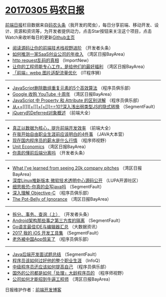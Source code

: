 # [20170305 码农日报](05.md)

[前端日报](http://caibaojian.com/c/news)栏目数据来自[码农头条](http://hao.caibaojian.com/)（我开发的爬虫），每日分享前端、移动开发、设计、资源和资讯等，为开发者提供动力，点击Star按钮来关注这个项目，点击Watch来收听每日的更新[Github主页](https://github.com/kujian/frontendDaily)
* [阅读源码让你的前端技术栈视野进阶](http://hao.caibaojian.com/28818.html) （开发者头条）
* [如何推测一家SaaS创业公司的年收入](http://hao.caibaojian.com/28749.html) （湾区日报BayArea）
* [http request乱码的真相](http://hao.caibaojian.com/28778.html) （ImportNew）
* [让你的工程师能专心工作，是给他们的最好福利](http://hao.caibaojian.com/28750.html) （湾区日报BayArea）
* [「前端」webp 图片适配流量优化](http://hao.caibaojian.com/28861.html) （IT程序狮）

***
* [JavaScript删除数组重复元素的5个高效算法](http://hao.caibaojian.com/28807.html) （程序员俱乐部）
* [Google 收购 YouTube 十周年](http://hao.caibaojian.com/28751.html) （湾区日报BayArea）
* [JavaScript 中 Property 和 Attribute 的区别详解](http://hao.caibaojian.com/28809.html) （程序员俱乐部）
* [从++[[]][+[]]+[+[]]==10?深入浅出弱类型JS的隐式转换](http://hao.caibaojian.com/28841.html) （SegmentFault）
* [jQuery的Deferred对象概述](http://hao.caibaojian.com/28790.html) （前端大全）

***
* [真正以数据为核心，提升前端开发效率](http://hao.caibaojian.com/28792.html) （前端大全）
* [在我开始自由职业生涯前应该明白的4件事](http://hao.caibaojian.com/28804.html) （JAVA大本营）
* [现在国内程序员的薪水是什么行情](http://hao.caibaojian.com/28849.html) （程序师视野）
* [Unit Economics](http://hao.caibaojian.com/28783.html) （湾区日报BayArea）
* [你真的懂前后端分离吗](http://hao.caibaojian.com/28815.html) （开发者头条）

***
* [What I’ve learned from seeing 20k company pitches](http://hao.caibaojian.com/28784.html) （湾区日报BayArea）
* [深度Linux推新版本 微软技术透明中心源码公开](http://hao.caibaojian.com/28795.html) （LUPA开源社区）
* [细思极恐-你真的会写java吗](http://hao.caibaojian.com/28837.html) （SegmentFault）
* [深入理解 Objective-C](http://hao.caibaojian.com/28806.html) （程序员俱乐部）
* [The Pot-Belly of Ignorance](http://hao.caibaojian.com/28785.html) （湾区日报BayArea）

***
* [拆分、事务、查询（上）](http://hao.caibaojian.com/28817.html) （开发者头条）
* [Android架构那些事之第三方库的隔离](http://hao.caibaojian.com/28838.html) （SegmentFault）
* [Go语言最佳IDE与编辑器汇总](http://hao.caibaojian.com/28852.html) （大数据资讯）
* [2017 我的 iOS 开发工具集](http://hao.caibaojian.com/28839.html) （SegmentFault）
* [老外被中国App惊呆了](http://hao.caibaojian.com/28808.html) （程序员俱乐部）

***
* [Java后端开发面试题总结](http://hao.caibaojian.com/28840.html) （SegmentFault）
* [程序员该如何过好他的整个职业生涯](http://hao.caibaojian.com/28777.html) （InfoQ）
* [中级程序员还应该如何提高自己](http://hao.caibaojian.com/28810.html) （程序员俱乐部）
* [国外的公司都是如何「处理」大龄程序员的](http://hao.caibaojian.com/28845.html) （程序师视野）
* [公司如何才能招到牛逼工程师](http://hao.caibaojian.com/28781.html) （湾区日报BayArea）

日报维护作者：[前端开发博客](http://caibaojian.com/) 